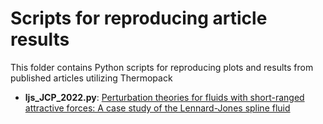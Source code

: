 # Scripts for reproducing article results

This folder contains Python scripts for reproducing plots and results from published articles utilizing Thermopack

* **ljs_JCP_2022.py**: [Perturbation theories for fluids with short-ranged attractive forces: A case study of the Lennard-Jones spline fluid](XXXX)  

